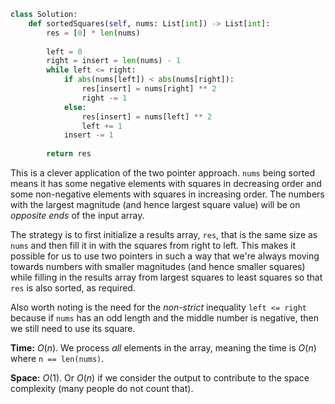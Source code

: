 ```python
class Solution:
    def sortedSquares(self, nums: List[int]) -> List[int]:
        res = [0] * len(nums)
        
        left = 0
        right = insert = len(nums) - 1
        while left <= right:
            if abs(nums[left]) < abs(nums[right]):
                res[insert] = nums[right] ** 2
                right -= 1
            else:
                res[insert] = nums[left] ** 2
                left += 1
            insert -= 1
            
        return res
```

This is a clever application of the two pointer approach. `nums` being sorted means it has some negative elements with squares in decreasing order and some non-negative elements with squares in increasing order. The numbers with the largest magnitude (and hence largest square value) will be on *opposite ends* of the input array.

The strategy is to first initialize a results array, `res`, that is the same size as `nums` and then fill it in with the squares from right to left. This makes it possible for us to use two pointers in such a way that we're always moving towards numbers with smaller magnitudes (and hence smaller squares) while filling in the results array from largest squares to least squares so that `res` is also sorted, as required.

Also worth noting is the need for the *non-strict* inequality `left <= right` because if `nums` has an odd length and the middle number is negative, then we still need to use its square.

**Time:** $O(n)$. We process *all* elements in the array, meaning the time is $O(n)$ where `n == len(nums)`.

**Space:** $O(1)$. Or $O(n)$ if we consider the output to contribute to the space complexity (many people do not count that).